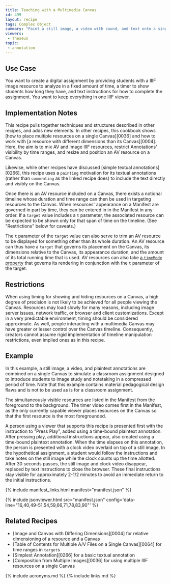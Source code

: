 ```yaml
---
title: Teaching with a Multimedia Canvas
id: 499
layout: recipe
tags: Complex Object
summary: "Paint a still image, a video with sound, and text onto a single Canvas"
viewers:
 - Theseus
topic: 
 - annotation
---
```


## Use Case

You want to create a digital assignment by providing students with a IIIF image resource to analyze in a fixed amount of time, a timer to show students how long they have, and text instructions for how to complete the assignment. You want to keep everything in one IIIF viewer.

## Implementation Notes

This recipe pulls together techniques and structures described in other recipes, and adds new elements. In other recipes, this cookbook shows [how to place multiple resources on a single Canvas][0036] and how to work with [a resource with different dimensions than its Canvas][0004]. Here, the aim is to mix AV and image IIIF resources, restrict Annotations' visibility by time ranges, and resize and position an AV resource on a Canvas.

Likewise, while other recipes have discussed [simple textual annotations][0266], this recipe uses a `painting` motivation for its textual annotations (rather than `commenting` as the linked recipe does) to include the text directly and visibly on the Canvas.

Once there is an AV resource included on a Canvas, there exists a notional timeline whose duration and time range can then be used in targeting resources to the Canvas. When resources' appearance on a Manifest are governed in part by time, they can be entered in in the Manifest in any order. If a `target` value includes a `t` parameter, the associated resource can be expected to be shown only for that span of time on the timeline. (See "Restrictions" below for caveats.)

The `t` parameter of the `target` value can also serve to trim an AV resource to be displayed for something other than its whole duration. An AV resource can thus have a `target` that governs its placement on the Canvas, its dimensions relative to the Canvas, its appearance duration, and the amount of its total running time that is used. AV resources can also take [a `timeMode` property](https://iiif.io/api/presentation/3.0/#timemode) that governs its rendering in conjunction with the `t` parameter of the target.

## Restrictions

When using timing for showing and hiding resources on a Canvas, a high degree of precision is not likely to be achieved for all people viewing the Canvas. Resources may load slowly for many reasons, including image server issues, network traffic, or browser and client customizations. Except in a very predictable environment, timing should be considered approximate. As well, people interacting with a multimedia Canvas may have greater or lesser control over the Canvas timeline. Consequently, creators cannot assume rigid implementation of timeline manipulation restrictions, even implied ones as in this recipe.

## Example

In this example, a still image, a video, and plaintext annotations are combined on a single Canvas to simulate a classroom assignment designed to introduce students to image study and notetaking in a compressed period of time. Note that this example contains material pedagogical design flaws and is not to be used as is for a classroom assignment.

The simultaneously visible resources are listed in the Manifest from the foreground to the background. The timer video comes first in the Manifest, as the only currently capable viewer places resources on the Canvas so that the first resource is the most foregrounded.

A person using a viewer that supports this recipe is presented first with the instruction to "Press Play", added using a time-bound plaintext annotation. After pressing play, additional instructions appear, also created using a time-bound plaintext annotation. When the time elapses on this annotation, the person is presented with a clock video overlaid on top of a still image. In the hypothetical assignment, a student would follow the instructions and take notes on the still image while the clock counts up the time allotted. After 30 seconds passes, the still image and clock video disappear, replaced by text instructions to close the browser. These final instructions stay visible for approximately 2-1/2 minutes to avoid an immediate return to the initial instructions.

{% include manifest_links.html manifest="manifest.json" %}

{% include jsonviewer.html src="manifest.json" config='data-line="16,40,49-51,54,59,66,71,78,83,90"' %}

## Related Recipes

* [Image and Canvas with Differing Dimensions][0004] for relative dimensioning of a resource and a Canvas
* [Table of Contents for Multiple A/V Files on a Single Canvas][0064] for time ranges in `target`s
* [Simplest Annotation][0266] for a basic textual annotation
* [Composition from Multiple Images][0036] for using multiple IIIF resources on a single Canvas

{% include acronyms.md %}
{% include links.md %}

